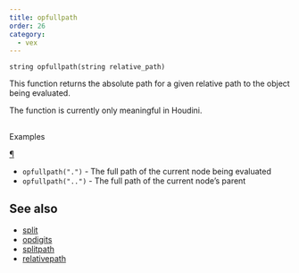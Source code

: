 ```yaml
---
title: opfullpath
order: 26
category:
  - vex
---
```


`string opfullpath(string relative_path)`

This function returns the absolute path for a given relative path to the object being evaluated.

The function is currently only meaningful in Houdini.

##

Examples

[¶](#examples)

- `opfullpath(".")` - The full path of the current node being evaluated
- `opfullpath("..")` - The full path of the current node’s parent

## See also

- [split](split.html)
- [opdigits](opdigits.html)
- [splitpath](splitpath.html)
- [relativepath](relativepath.html)
